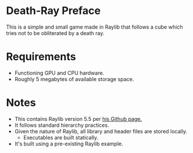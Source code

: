 # Death-Ray Preface

This is a simple and small game made in Raylib that follows a cube which tries not to be obliterated by a death ray.

# Requirements

- Functioning GPU and CPU hardware.
- Roughly 5 megabytes of available storage space.

# Notes

- This contains Raylib version 5.5 per [his Github page.](https://github.com/raysan5/raylib)
- It follows standard hierarchy practices.
- Given the nature of Raylib, all library and header files are stored locally.
	- Executables are built statically.
- It's built using a pre-existing Raylib example.
